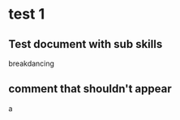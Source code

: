 # test 1

## Test document with sub skills 
<skills>
breakdancing
</skills>

## comment that shouldn't appear
<inherit doc="../test2.md"/>

a